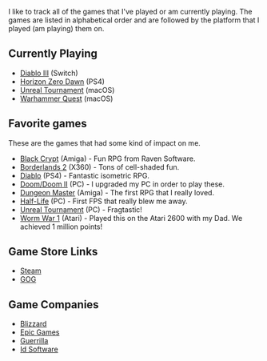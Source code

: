 I like to track all of the games that I've played or am currently playing. The games are listed in alphabetical order and are followed by the platform that I played (am playing) them on.  

## Currently Playing

- [Diablo III](https://us.diablo3.com/en/) (Switch)
- [Horizon Zero Dawn](https://www.guerrilla-games.com/play/horizon) (PS4)
- [Unreal Tournament](https://www.epicgames.com/unrealtournament/) (macOS)
- [Warhammer Quest](http://rodeogames.co.uk/warhammer-quest/) (macOS)

## Favorite games

These are the games that had some kind of impact on me.

- [Black Crypt](https://www.oldgames.sk/en/game/black-crypt/download/3091/) (Amiga) - Fun RPG from Raven Software.
- [Borderlands 2](https://store.steampowered.com/app/49520/Borderlands_2/) (X360) - Tons of cell-shaded fun. 
- [Diablo](https://us.diablo3.com/en/) (PS4) - Fantastic isometric RPG.
- [Doom/Doom II](https://store.steampowered.com/app/2280/Ultimate_Doom/) (PC) - I upgraded my PC in order to play these.
- [Dungeon Master](https://www.oldgames.sk/en/game/dungeon-master/) (Amiga) - The first RPG that I really loved.
- [Half-Life](https://store.steampowered.com/app/70/HalfLife/) (PC) - First FPS that really blew me away.
- [Unreal Tournament](https://www.epicgames.com/unrealtournament/) (PC) - Fragtastic!
- [Worm War 1](http://www.atarihq.com/reviews/2600/worm_war_1.html) (Atari) - Played this on the Atari 2600 with my Dad. We achieved 1 million points!

## Game Store Links

- [Steam](https://store.steampowered.com/)
- [GOG](https://www.gog.com/)

## Game Companies

- [Blizzard](https://www.blizzard.com/en-us/)
- [Epic Games](https://www.epicgames.com)
- [Guerrilla](https://www.guerrilla-games.com/)
- [Id Software](https://www.idsoftware.com)


